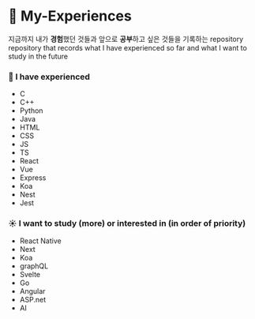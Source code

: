 # 🧐 My-Experiences

지금까지 내가 **경험**했던 것들과 앞으로 **공부**하고 싶은 것들을 기록하는 repository  
repository that records what I have experienced so far and what I want to study in the future

### 🌙 I have experienced
- C
- C++
- Python
- Java
- HTML
- CSS
- JS
- TS
- React
- Vue
- Express
- Koa
- Nest
- Jest

### ☀️ I want to study (more) or interested in (in order of priority)
- React Native
- Next
- Koa
- graphQL
- Svelte
- Go
- Angular
- ASP.net
- AI
